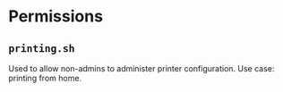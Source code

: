 # Permissions

## `printing.sh`

Used to allow non-admins to administer printer configuration. Use case: printing from home.
